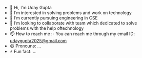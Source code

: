 - 👋 Hi, I’m Uday Gupta
- 👀 I’m interested in solving problems and work on technology
- 🌱 I’m currently pursuing engineering in CSE
- 💞️ I’m looking to collaborate with team which dedicated to solve problems with the help oftechnology    
- 📫 How to reach me :- You can reach me through my email ID:  udaygupta2025@gmail.com
- 😄 Pronouns: ...
- ⚡ Fun fact: ...

<!---
codesbyuday/codesbyuday is a ✨ special ✨ repository because its `README.md` (this file) appears on your GitHub profile.
You can click the Preview link to take a look at your changes.
--->
